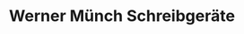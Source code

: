 ---
title: "Werner Münch Schreibgeräte"
url: /fuerth/werner-muench-schreibgeraete/
shop: Schreibwaren
---